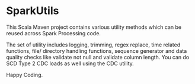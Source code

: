 # SparkUtils
This Scala Maven project contains various utility methods which can be reused across Spark Processing code.

The set of utility includes logging, trimming, regex replace, time related functions, file/ directory handling functions, sequence generator and data quality checks like validate not null and validate column length. You can do SCD Type 2 CDC loads as well using the CDC utility.

Happy Coding.
